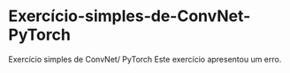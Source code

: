 # Exercício-simples-de-ConvNet-PyTorch
Exercício simples de ConvNet/ PyTorch
Este exercício apresentou um erro. 
